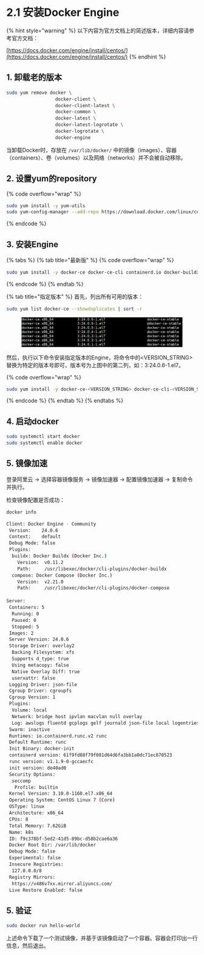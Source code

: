 # 2.1 安装Docker Engine

{% hint style="warning" %}
以下内容为官方文档上的简述版本，详细内容请参考官方文档：

[https://docs.docker.com/engine/install/centos/](https://docs.docker.com/engine/install/centos/)
{% endhint %}

## 1. 卸载老的版本

```bash
sudo yum remove docker \
                  docker-client \
                  docker-client-latest \
                  docker-common \
                  docker-latest \
                  docker-latest-logrotate \
                  docker-logrotate \
                  docker-engine
```

当卸载Docker时，存放在 `/var/lib/docker/` 中的镜像（images）、容器（containers）、卷（volumes）以及网络（networks）并不会被自动移除。

## 2. 设置yum的repository

{% code overflow="wrap" %}
```bash
sudo yum install -y yum-utils
sudo yum-config-manager --add-repo https://download.docker.com/linux/centos/docker-ce.repo
```
{% endcode %}

## 3. 安装Engine

{% tabs %}
{% tab title="最新版" %}
{% code overflow="wrap" %}
```bash
sudo yum install -y docker-ce docker-ce-cli containerd.io docker-buildx-plugin docker-compose-plugin
```
{% endcode %}
{% endtab %}

{% tab title="指定版本" %}
首先，列出所有可用的版本：

```bash
sudo yum list docker-ce --showduplicates | sort -r
```

<figure><img src="../../.gitbook/assets/image.png" alt=""><figcaption></figcaption></figure>

&#x20;然后，执行以下命令安装指定版本的Engine，将命令中的\<VERSION\_STRING>替换为特定的版本号即可，版本号为上图中的第二列，如：3:24.0.6-1.el7。

{% code overflow="wrap" %}
```bash
sudo yum install -y docker-ce-<VERSION_STRING> docker-ce-cli-<VERSION_STRING> containerd.io docker-buildx-plugin docker-compose-plugin
```
{% endcode %}
{% endtab %}
{% endtabs %}

## 4. 启动docker

```bash
sudo systemctl start docker
sudo systemctl enable docker
```

## 5. 镜像加速

登录阿里云 -> 选择容器镜像服务 -> 镜像加速器 -> 配置镜像加速器 -> 复制命令并执行。

检查镜像配置是否成功：

```bash
docker info
```

```bash
Client: Docker Engine - Community
 Version:    24.0.6
 Context:    default
 Debug Mode: false
 Plugins:
  buildx: Docker Buildx (Docker Inc.)
    Version:  v0.11.2
    Path:     /usr/libexec/docker/cli-plugins/docker-buildx
  compose: Docker Compose (Docker Inc.)
    Version:  v2.21.0
    Path:     /usr/libexec/docker/cli-plugins/docker-compose

Server:
 Containers: 5
  Running: 0
  Paused: 0
  Stopped: 5
 Images: 2
 Server Version: 24.0.6
 Storage Driver: overlay2
  Backing Filesystem: xfs
  Supports d_type: true
  Using metacopy: false
  Native Overlay Diff: true
  userxattr: false
 Logging Driver: json-file
 Cgroup Driver: cgroupfs
 Cgroup Version: 1
 Plugins:
  Volume: local
  Network: bridge host ipvlan macvlan null overlay
  Log: awslogs fluentd gcplogs gelf journald json-file local logentries splunk syslog
 Swarm: inactive
 Runtimes: io.containerd.runc.v2 runc
 Default Runtime: runc
 Init Binary: docker-init
 containerd version: 61f9fd88f79f081d64d6fa3bb1a0dc71ec870523
 runc version: v1.1.9-0-gccaecfc
 init version: de40ad0
 Security Options:
  seccomp
   Profile: builtin
 Kernel Version: 3.10.0-1160.el7.x86_64
 Operating System: CentOS Linux 7 (Core)
 OSType: linux
 Architecture: x86_64
 CPUs: 8
 Total Memory: 7.62GiB
 Name: k8s
 ID: f9c378bf-5ed2-41d5-89bc-d58b2cae6a36
 Docker Root Dir: /var/lib/docker
 Debug Mode: false
 Experimental: false
 Insecure Registries:
  127.0.0.0/8
 Registry Mirrors:
  https://v486v7xx.mirror.aliyuncs.com/
 Live Restore Enabled: false
```

## 5. 验证

```bash
sudo docker run hello-world
```

上述命令下载了一个测试镜像，并基于该镜像启动了一个容器。容器会打印出一行信息，然后退出。
